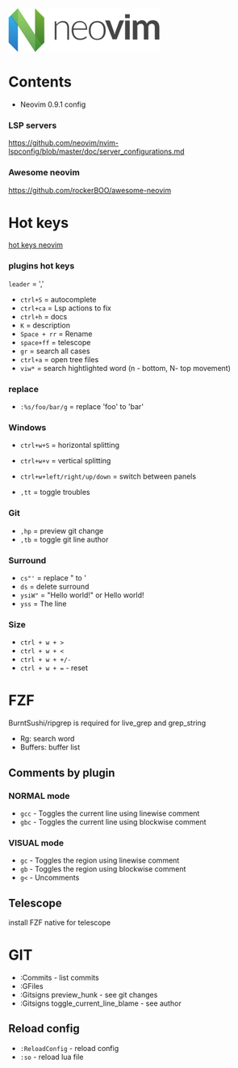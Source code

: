 ![cover](./images/neovim-logo-300x87.png)

# Contents

- Neovim 0.9.1 config

### LSP servers

https://github.com/neovim/nvim-lspconfig/blob/master/doc/server_configurations.md

### Awesome neovim

https://github.com/rockerBOO/awesome-neovim

# Hot keys

[hot keys neovim](https://gist.github.com/awidegreen/3854277)

### plugins hot keys

`leader` = ','

- `ctrl+S` = autocomplete
- `ctrl+ca` = Lsp actions to fix
- `ctrl+h` = docs
- `K` = description
- `Space + rr` = Rename
- `space+ff` = telescope
- `gr` = search all cases
- `ctrl+a` = open tree files
- `viw*` = search hightlighted word (n - bottom, N- top movement)

### replace

- `:%s/foo/bar/g` = replace 'foo' to 'bar'

### Windows

- `ctrl+w+S` = horizontal splitting
- `ctrl+w+v` = vertical splitting
- `ctrl+w+left/right/up/down` = switch between panels

- `,tt` = toggle troubles

### Git

- `,hp` = preview git change
- `,tb` = toggle git line author

### Surround

- `cs"'` = replace " to '
- `ds` = delete surround
- `ysiW"` = "Hello world!" or <span>Hello world!</span>
- `yss` = The line

### Size

- `ctrl + w + >`
- `ctrl + w + <`
- `ctrl + w + +/-`
- `ctrl + w + =` - reset

# FZF

BurntSushi/ripgrep is required for live_grep and grep_string

- Rg: search word
- Buffers: buffer list

## Comments by plugin

### NORMAL mode

- `gcc` - Toggles the current line using linewise comment
- `gbc` - Toggles the current line using blockwise comment

### VISUAL mode

- `gc` - Toggles the region using linewise comment
- `gb` - Toggles the region using blockwise comment
- `g<` - Uncomments

## Telescope

install FZF native for telescope

# GIT

- :Commits - list commits
- :GFiles
- :Gitsigns preview_hunk - see git changes
- :Gitsigns toggle_current_line_blame - see author

## Reload config

- `:ReloadConfig` - reload config
- `:so` - reload lua file
